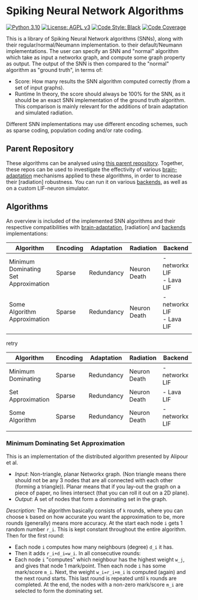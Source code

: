 # Spiking Neural Network Algorithms

[![Python 3.10][python_badge]](https://www.python.org/downloads/release/python-3106/)
[![License: AGPL v3][agpl3_badge]](https://www.gnu.org/licenses/agpl-3.0)
[![Code Style: Black][black_badge]](https://github.com/ambv/black)
[![Code Coverage][codecov_badge]](https://codecov.io/gh/a-t-0/snnalgos)

This is a library of Spiking Neural Network algorithms (SNNs), along with their
regular/normal/Neumann implementation. to their default/Neumann implementations.
The user can specify an SNN and "normal" algorithm which take as input a
networkx graph, and compute some graph property as output. The output of the
SNN is then compared to the "normal" algorithm as "ground truth", in terms of:

- Score: How many results the SNN algorithm computed correctly (from a set of input
  graphs).
- Runtime
  In theory, the score should always be 100% for the SNN, as it should be an
  exact SNN implementation of the ground truth algorithm. This comparison is
  mainly relevant for the additions of brain adaptation and simulated radiation.

Different SNN implementations may use different encoding schemes, such as
sparse coding, population coding and/or rate coding.

## Parent Repository

These algorithms can be analysed using
[this parent repository].
Together, these repos can be used to investigate the effectivity of various
[brain-adaptation] mechanisms applied to these algorithms, in order to increase
their [radiation] robustness. You can run it on various [backends], as well as on
a custom LIF-neuron simulator.

## Algorithms

An overview is included of the implemented SNN algorithms and their
respective compatibilities with [brain-adaptation], [radiation] and [backends]
implementations:

| Algorithm                            | Encoding | Adaptation | Radiation    | Backend                      |
| ------------------------------------ | -------- | ---------- | ------------ | ---------------------------- |
| Minimum Dominating Set Approximation | Sparse   | Redundancy | Neuron Death | - networkx LIF<br>- Lava LIF |
| Some Algorithm Approximation         | Sparse   | Redundancy | Neuron Death | - networkx LIF<br>- Lava LIF |
|                                      |          |            |              |                              |

retry

| Algorithm          | Encoding | Adaptation | Radiation    | Backend        |
| ------------------ | -------- | ---------- | ------------ | -------------- |
| Minimum Dominating | Sparse   | Redundancy | Neuron Death | - networkx LIF |
| Set Approximation  | Sparse   | Redundancy | Neuron Death | - Lava LIF     |
| Some Algorithm     | Sparse   | Redundancy | Neuron Death | - networkx LIF |
|                    |          |            |              |                |

### Minimum Dominating Set Approximation

This is an implementation of the distributed algorithm presented by Alipour et al.

- *Input*: Non-triangle, planar Networkx graph. (Non triangle means there
  should not be any 3 nodes that are all connected with each other (forming a
  triangle)). Planar means that if you lay-out the graph on a piece of paper, no
  lines intersect (that you can roll it out on a 2D plane).
- *Output*: A set of nodes that form a dominating set in the graph.

*Description:* The algorithm basically consists of `k` rounds, where you can
choose `k` based on how accurate you want the approximation to be, more rounds
(generally) means more accuracy. At the start each node `i` gets 1 random
number `r_i`. This is kept constant throughout the entire algorithm. Then for
the first round:

- Each node `i` computes how many neighbours (degree) `d_i` it has.
- Then it adds `r_i+d_i=w_i`.
  In all consecutive rounds:
- Each node `i` "computes" which neighbour has the highest weight `w_j`, and
  gives that node 1 mark/point. Then each node `i` has some mark/score `m_i`.
  Next, the weight `w_i=r_i+m_i` is computed (again) and the next round starts.
  This last round is repeated until `k` rounds are completed. At the end, the
  nodes with a non-zero mark/score `m_i` are selected to form the dominating set.

<!-- Un-wrapped URL's (Badges and Hyperlinks) -->

[agpl3_badge]: https://img.shields.io/badge/License-AGPL_v3-blue.svg
[backends]: https://github.com/a-t-0/snnbackends
[black_badge]: https://img.shields.io/badge/code%20style-black-000000.svg
[brain-adaptation]: https://github.com/a-t-0/snnadaptation
[build_status]: https://github.com/a-t-0/snnalgos/build/badge.svg
[codecov_badge]: https://codecov.io/gh/a-t-0/snn/branch/main/graph/badge.svg
[python_badge]: https://img.shields.io/badge/python-3.10-blue.svg
[simulated radiation effects]: https://github.com/a-t-0/snnradiation
[this parent repository]: https://github.com/a-t-0/snncompare
